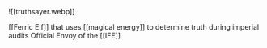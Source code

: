 ![[truthsayer.webp]]

[[Ferric Elf]] that uses [[magical energy]] to determine truth during imperial audits
Official Envoy of the [[IFE]]